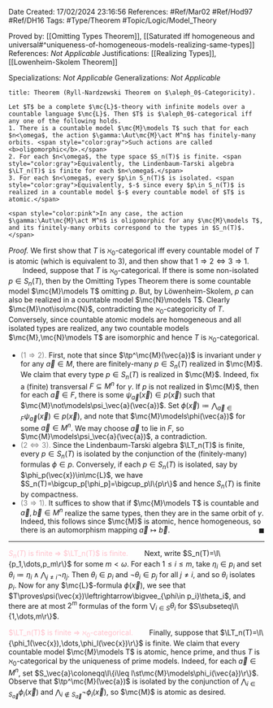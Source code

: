 <div class="topSpace"></div>

Date Created: 17/02/2024 23:16:56
References: #Ref/Mar02 #Ref/Hod97 #Ref/DH16
Tags: #Type/Theorem #Topic/Logic/Model_Theory

Proved by: [[Omitting Types Theorem]], [[Saturated iff homogeneous and universal#^uniqueness-of-homogeneous-models-realizing-same-types]]
References: <i>Not Applicable</i>
Justifications: [[Realizing Types]], [[Lowenheim-Skolem Theorem]]

Specializations: <i>Not Applicable</i>
Generalizations: <i>Not Applicable</i>

``` ad-Theorem
title: Theorem (Ryll-Nardzewski Theorem on $\aleph_0$-Categoricity).

Let $T$ be a complete $\mc{L}$-theory with infinite models over a countable language $\mc{L}$. Then $T$ is $\aleph_0$-categorical iff any one of the following holds.
1. There is a countable model $\mc{M}\models T$ such that for each $n<\omega$, the action $\gamma:\Aut\mc{M}\act M^n$ has finitely-many orbits. <span style="color:gray">Such actions are called <b>oligomorphic</b>.</span>
2. For each $n<\omega$, the type space $S_n(T)$ is finite. <span style="color:gray">Equivalently, the Lindenbaum-Tarski algebra $\LT_n(T)$ is finite for each $n<\omega$.</span>
3. For each $n<\omega$, every $p\in S_n(T)$ is isolated. <span style="color:gray">Equivalently, $-$ since every $p\in S_n(T)$ is realized in a countable model $-$ every countable model of $T$ is atomic.</span>

<span style="color:pink">In any case, the action $\gamma:\Aut\mc{M}\act M^n$ is oligomorphic for any $\mc{M}\models T$, and its finitely-many orbits correspond to the types in $S_n(T)$.</span>

```

<i>Proof.</i> We first show that $T$ is $\aleph_0$-categorical iff every countable model of $T$ is atomic (which is equivalent to $3$), and then show that $1\Rightarrow2\Leftrightarrow3\Rightarrow1$.
&emsp;&emsp;Indeed, suppose that $T$ is $\aleph_0$-categorical. If there is some non-isolated $p\in S_n(T)$, then by the Omitting Types Theorem there is some countable model $\mc{M}\models T$ omitting $p$. But, by Löwenheim-Skolem, $p$ can also be realized in a countable model $\mc{N}\models T$. Clearly $\mc{M}\not\iso\mc{N}$, contradicting the $\aleph_0$-categoricity of $T$. Conversely, since countable atomic models are homogeneous and all isolated types are realized, any two countable models $\mc{M},\mc{N}\models T$ are isomorphic and hence $T$ is $\aleph_0$-categorical.
* <span style="color:gray">($1\Rightarrow2$).</span> First, note that since $\tp^\mc{M}(\vec{a})$ is invariant under $\gamma$ for any $\vec{a}\in M$, there are finitely-many $p\in S_n(T)$ realized in $\mc{M}$. We claim that every type $p\in S_n(T)$ is realized in $\mc{M}$. Indeed, fix a (finite) transversal $F\subseteq M^n$ for $\gamma$. If $p$ is not realized in $\mc{M}$, then for each $\vec{a}\in F$, there is some $\psi_\vec{a}(\vec{x})\in p(\vec{x})$ such that $\mc{M}\not\models\psi_\vec{a}(\vec{a})$. Set $\phi(\vec{x})\coloneqq\bigwedge_{\vec{a}\in F}\psi_\vec{a}(\vec{x})\in p(\vec{x})$, and note that $\mc{M}\models\phi(\vec{a})$ for some $\vec{a}\in M^n$. We may choose $\vec{a}$ to lie in $F$, so $\mc{M}\models\psi_\vec{a}(\vec{a})$, a contradiction.
* <span style="color:gray">($2\Leftrightarrow3$).</span> Since the Lindenbaum-Tarski algebra $\LT_n(T)$ is finite, every $p\in S_n(T)$ is isolated by the conjunction of the (finitely-many) formulas $\phi\in p$. Conversely, if each $p\in S_n(T)$ is isolated, say by $\phi_p(\vec{x})\in\mc{L}$, we have $S_n(T)=\bigcup_p[\phi_p]=\bigcup_p\l\{p\r\}$ and hence $S_n(T)$ is finite by compactness.
* <span style="color:gray">($3\Rightarrow1$).</span> It suffices to show that if $\mc{M}\models T$ is countable and $\vec{a},\vec{b}\in M^n$ realize the same types, then they are in the same orbit of $\gamma$. Indeed, this follows since $\mc{M}$ is atomic, hence homogeneous, so there is an automorphism mapping $\vec{a}\mapsto\vec{b}$.<span style="float:right;">$\blacksquare$</span>

---

<span style="color:pink">$S_n(T)$ is finite $\Rightarrow$ $\LT_n(T)$ is finite.</span>
&emsp;&emsp;Next, write $S_n(T)=\l\{p_1,\dots,p_m\r\}$ for some $m<\omega$. For each $1\leq i\leq m$, take $\eta_i\in p_i$ and set $\theta_i\coloneqq\eta_i\land\bigwedge_{j\neq i}\lnot\eta_j$. Then $\theta_i\in p_i$ and $\lnot\theta_i\in p_j$ for all $j\neq i$, and so $\theta_i$ isolates $p_i$. Now for any $\mc{L}$-formula $\phi(\vec{x})$, we see that $T\proves\psi(\vec{x})\leftrightarrow\bigvee_{\phi\in p_i}\theta_i$, and there are at most $2^m$ formulas of the form $\bigvee_{i\in S}\theta_i$ for $S\subseteq\l\{1,\dots,m\r\}$.

<span style="color:pink">$\LT_n(T)$ is finite $\Rightarrow$ $\aleph_0$-categorical.</span>
&emsp;&emsp;Finally, suppose that $\LT_n(T)=\l\{\phi_1(\vec{x}),\dots,\phi_l(\vec{x})\r\}$ is finite. We claim that every countable model $\mc{M}\models T$ is atomic, hence prime, and thus $T$ is $\aleph_0$-categorical by the uniqueness of prime models. Indeed, for each $\vec{a}\in M^n$, set $S_\vec{a}\coloneqq\l\{i\leq l\st\mc{M}\models\phi_i(\vec{a})\r\}$. Observe that $\tp^\mc{M}(\vec{a})$ is isolated by the conjunction of $\bigwedge_{i\in S_\vec{a}}\phi_i(\vec{x})$ and $\bigwedge_{i\not\in S_\vec{a}}\lnot\phi_i(\vec{x})$, so $\mc{M}$ is atomic as desired.

